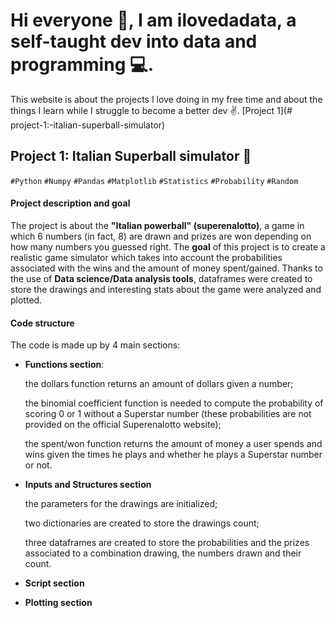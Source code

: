 # Hi everyone 👋, I am ilovedadata, a self-taught dev into data and programming 💻.
This website is about the projects I love doing in my free time and about the things I learn while I struggle to become a better dev ✌️.
[Project 1](# project-1:-italian-superball-simulator)

## Project 1: Italian Superball simulator 💸 
`#Python` `#Numpy` `#Pandas` `#Matplotlib` `#Statistics` `#Probability` `#Random` 

#### Project description and goal
The project is about the **"Italian powerball" (superenalotto)**, a game in which 6 numbers (in fact, 8) are drawn and prizes are won depending on how many numbers you guessed right. The **goal** of this project is to create a realistic game simulator which takes into account the probabilities associated with the wins and the amount of money spent/gained. Thanks to the use of **Data science/Data analysis tools**, dataframes were created to store the drawings and interesting stats about the game were analyzed and plotted.
#### Code structure
The code is made up by 4 main sections:
* **Functions section**: 

   the dollars function returns an amount of dollars given a number;
   
   the binomial coefficient function is needed to compute the probability of scoring 0 or 1 without a Superstar number (these probabilities are not provided on the official Superenalotto website);
   
   the spent/won function returns the amount of money a user spends and wins given the times he plays and whether he plays a Superstar number or not.
   
* **Inputs and Structures section**

   the parameters for the drawings are initialized;
   
   two dictionaries are created to store the drawings count;
   
   three dataframes are created to store the probabilities and the prizes associated to a combination drawing, the numbers drawn and their count.

* **Script section**

* **Plotting section**
